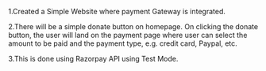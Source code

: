 1.Created a Simple Website where  payment Gateway is integrated.

2.There will be a simple donate button on homepage. On clicking
the donate button, the user will land on the payment page where
user can select the amount to be paid and the payment type, e.g.
credit card, Paypal, etc.

3.This is done using Razorpay API using Test Mode.
